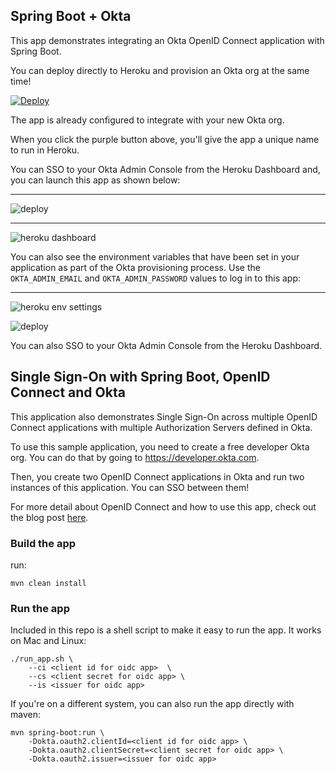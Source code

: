 ## Spring Boot + Okta

This app demonstrates integrating an Okta OpenID Connect application with Spring Boot.

You can deploy directly to Heroku and provision an Okta org at the same time!

[![Deploy](https://www.herokucdn.com/deploy/button.svg)](https://heroku.com/deploy)

The app is already configured to integrate with your new Okta org.

When you click the purple button above, you'll give the app a unique name to run in Heroku. 

You can SSO to your Okta Admin Console from the Heroku Dashboard and, you can launch this app as shown below:

________________
![deploy](img/deploy_heroku_app.png)

____________________
![heroku dashboard](img/heroku_dashboard.png)

You can also see the environment variables that have been set in your application as part of the Okta provisioning process. 
Use the `OKTA_ADMIN_EMAIL` and `OKTA_ADMIN_PASSWORD` values to log in to this app:

____________________
![heroku env settings](img/heroku_app_env_vars.png)


![deploy](img/deploy_heroku_app.png)

You can also SSO to your Okta Admin Console from the Heroku Dashboard.

## Single Sign-On with Spring Boot, OpenID Connect and Okta

This application also demonstrates Single Sign-On across multiple OpenID Connect applications
with multiple Authorization Servers defined in Okta.

To use this sample application, you need to create a free developer Okta org. You can do that by going to
https://developer.okta.com.

Then, you create two OpenID Connect applications in Okta and run two instances of this application. You can SSO between them!

For more detail about OpenID Connect and how to use this app, check out the blog post [here](https://developer.okta.com/blog/2019/05/02/spring-boot-single-sign-on-oauth-2).

### Build the app

run:

```mvn clean install```

### Run the app

Included in this repo is a shell script to make it easy to run the app. It works on Mac and Linux:

```
./run_app.sh \
    --ci <client id for oidc app>  \
    --cs <client secret for oidc app> \
    --is <issuer for oidc app>
```

If you're on a different system, you can also run the app directly with maven:

```
mvn spring-boot:run \
    -Dokta.oauth2.clientId=<client id for oidc app> \
    -Dokta.oauth2.clientSecret=<client secret for oidc app> \
    -Dokta.oauth2.issuer=<issuer for oidc app>
```
